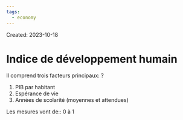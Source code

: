 ```yaml
---
tags:
  - economy
---
```

Created: 2023-10-18

# Indice de développement humain
Il comprend trois facteurs principaux:
?
1. PIB par habitant
2. Espérance de vie
3. Années de scolarité (moyennes et attendues)
<!--SR:!2023-12-08,31,230-->

Les mesures vont de:: 0 à 1
<!--SR:!2024-04-01,120,290-->
